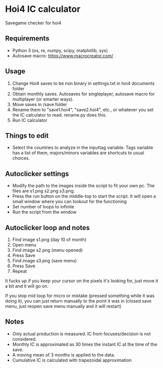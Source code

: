 # Hoi4 IC calculator
Savegame checker for hoi4

## Requirements
- Python 3 (os, re, numpy, scipy, matplotlib, sys)
- Autosave macro: https://www.macrocreator.com/

## Usage
1. Change Hoi4 saves to be non binary in settings.txt in hoi4 documents folder
2. Obtain monthly saves. Autosaves for singleplayer, autosave macro for multiplayer (or smarter ways).
3. Move saves in /save folder
4. Rename them to "save1.hoi4", "save2.hoi4", etc., or whatever you set the IC calculator to read. rename.py does this.
5. Run IC calculator

## Things to edit
- Select the countries to analyze in the inputtag variable. Tags variable has a list of them, majors/minors variables are shortcuts to usual choices.

## Autoclicker settings
- Modify the path to the images inside the script to fit your own pc. The files are s1.png s2.png s3.png.
- Press the run button on the middle-top to start the script. It will open a small window where you can lookout for the functioning
- Set number of loops to infinite
- Run the script from the window

## Autoclicker loop and notes
1. Find image s1.png (day 10 of month)
2. Open menu
3. Find image s2.png (menu opened)
4. Press Save
5. Find image s3.png (save menu)
6. Press Save
7. Repeat

It fucks up if you keep your cursor on the pixels it's looking for, just move it a bit and it will go on.

If you stop mid loop for micro or mistake (pressed something while it was doing it), you can just return manually to the point it was in (closed save menu, just reopen save menu manually and it will restart)


## Notes
- Only actual production is measured. IC from focuses/decision is not considered.
- Monthly IC is approximated as 30 times the instant IC at the time of the save. 
- A moving mean of 3 months is applied to the data.
- Cumulative IC is calculated with trapezoidal approximation
